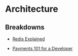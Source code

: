 # Architecture

## Breakdowns

- [Redis Explained](https://architecturenotes.co/redis/)

- [Payments 101 for a Developer](https://news.ycombinator.com/item?id=35714145)
